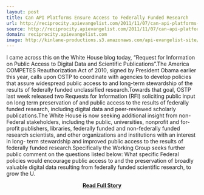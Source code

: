 ```yaml
---
layout: post
title: Can API Platforms Ensure Access to Federally Funded Research
url: http://reciprocity.apievangelist.com/2011/11/07/can-api-platforms-ensure-access-to-federally-funded-research/
source: http://reciprocity.apievangelist.com/2011/11/07/can-api-platforms-ensure-access-to-federally-funded-research/
domain: reciprocity.apievangelist.com
image: http://kinlane-productions.s3.amazonaws.com/api-evangelist-site/blog/US_white_house_logo.png
---
```


<p>I came across this on the White House blog today, “Request for Information on Public Access to Digital Data and Scientific Publications”.The America COMPETES Reauthorization Act of 2010, signed by President Obama earlier this year, calls upon OSTP to coordinate with agencies to develop policies that assure widespread public access to and long-term stewardship of the results of federally funded unclassified research.Towards that goal, OSTP last week released two Requests for Information (RFI) soliciting public input on long term preservation of and public access to the results of federally funded research, including digital data and peer-reviewed scholarly publications.The White House is now seeking additional insight from non-Federal stakeholders, including the public, universities, nonprofit and for-profit publishers, libraries, federally funded and non-federally funded research scientists, and other organizations and institutions with an interest in long- term stewardship and improved public access to the results of federally funded research.Specifically the Working Group seeks further public comment on the questions listed below: What specific Federal policies would encourage public access to and the preservation of broadly valuable digital data resulting from federally funded scientific research, to grow the U.</p>
<center><p><a href="http://reciprocity.apievangelist.com/2011/11/07/can-api-platforms-ensure-access-to-federally-funded-research/" style='padding:25px; font-sze:18px; font-weight: bold;'>Read Full Story</a></p></center>
